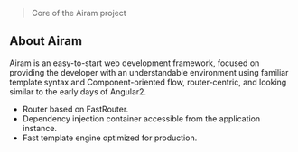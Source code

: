 

> Core of the Airam project

## About Airam
Airam is an easy-to-start web development framework, focused on providing the developer with an understandable environment using familiar template syntax and Component-oriented flow, router-centric, and looking similar to the early days of Angular2.

- Router based on FastRouter.
- Dependency injection container accessible from the application instance.
- Fast template engine optimized for production.